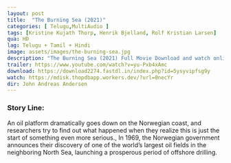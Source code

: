 ```yaml
---
layout: post
title:  "The Burning Sea (2021)"
categories: [ Telugu,MultiAudio ]
tags: [Kristine Kujath Thorp, Henrik Bjelland, Rolf Kristian Larsen]
qua: HD
lag: Telugu + Tamil + Hindi
image: assets/images/the-burning-sea.jpg
description: "The Burning Sea (2021) Full Movie Download and watch online 720p low file size 500 mb."
trailer: https://www.youtube.com/watch?v=yu-Pxb4xAmc
download: https://download2274.fastdl.in/index.php?id=5ysyvipfsg9y
watch: https://mdisk.thopdbapp.workers.dev/?url=0necYr
dir: John Andreas Andersen
---
```


### Story Line:
An oil platform dramatically goes down on the Norwegian coast, and researchers try to find out what happened when they realize this is just the start of something even more serious., In 1969, the Norwegian government announces their discovery of one of the world’s largest oil fields in the neighboring North Sea, launching a prosperous period of offshore drilling.


